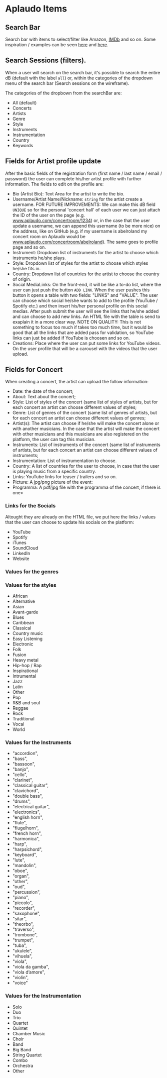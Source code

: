 # Aplaudo Items

## Search Bar

Search bar with items to select/filter like Amazon, [IMDb](https://www.imdb.com/) and so on. Some inspiration / examples can be seen [here](https://codepen.io/scottmbulloch/pen/gpdYdR) and [here](https://bootsnipp.com/snippets/9Avx).

## Search Sessions (filters).

When a user will search on the search bar, it's possible to search the entire dB (default with the label `all`) or, within the categories of the dropdown menu of the search bar (Search sessions on the wireframe).

The categories of the dropbown from the searchBar are: 

- All (default)
- Concerts
- Artists
- Genre
- Style
- Instruments
- Instrumentation
- Country
- Keywords

## Fields for Artist profile update

After the basic fields of the registration form (first name / last name / email / password) the user can complete his/her artist profile with further information. The fields to edit on the profile are:

 - Bio (Artist Bio): Text Area for the artist to write the bio.
 - Username/Artist Name/Nickname: `string` for the artist create a username. FOR FUTURE IMPROVEMENTS: We can make this dB field `UNIQUE` so for the personal 'concert hall' of each user we can just attach the ID of the user on the page (e.g. www.aplaudo.com/concertroom/1234) or, in the case that the user update a username, we can append this username (to be more nice) on the address, like on GitHub (e.g. if my username is abelroland my concert room on Aplaudo would be www.aplaudo.com/concertroom/abelroland). The same goes to profile page and so on.
 - Instrument: Dropdown list of instruments for the artist to choose which instruments he/she plays.
 - Style: Dropdown list of styles for the artist to choose which styles he/she fits in.
 - Country: Dropdown list of countries for the artist to choose the country of origin.
 - Social MediaLinks: On the front-end, it will be like a to-do list, where the user can just push the button `ADD LINK`. When the user pushes this button it opens a table with two fields: "LINKS" and "VALUE". The user can choose which social he/she wants to add to the profile (YouTube / Spotify etc.) and then insert his/her personal profile on this social medias. After push submit the user will see the links that he/she added and can choose to add new links.
 An HTML file with the table is send to exaplain it in a more clear way. NOTE ON QUALITY: This is not something to focus too much if takes too much time, but it would be good that all the links that are added pass for validation, so YouTube links can just be added if YouTube is choosen and so on. 
 - Creations: Place where the user can put some links for YouTube videos. On the user profile that will be a carousel with the videos that the user upload.
 
 ## Fields for Concert
 
 When creating a concert, the artist can upload the follow information:
 
 - Date: the date of the concert;
 - About: Text about the concert;
 - Style: List of styles of the concert (same list of styles of artists, but for each concert an artist can choose different values of styles;
 - Genre: List of genres of the concert (same list of genres of artists, but for each concert an artist can choose different values of genres;
 - Artist(s): The artist can choose if he/she will make the concert alone or with another musicians. In the case that the artist will make the concert with other musicians and this musicians are also registered on the platform, the user can tag this musician.
 - Instruments: List of instruments of the concert (same list of instruments of artists, but for each concert an artist can choose different values of instruments;
 - Instrumentation: List of instrumentation to choose.
 - Country: A list of countries for the user to choose, in case that the user is playing music from a specific country.
 - Links: YouTube links for teaser / trailers and so on.
 - Picture: A jpg/png picture of the event:
 - Programma: A pdf/jpg file with the programma of the concert, if there is one>
 
 ### Links for the Socials
 
 Altought they are already on the HTML file, we put here the links / values that the user can choose to update his socials on the platform:
- YouTube
- Spotify
- iTunes
- SoundCloud
- LinkedIn
- Website

### Values for the genres
 
### Values for the styles

- African
- Alternative
- Asian
- Avant-garde
- Blues
- Caribbean
- Classical
- Country music
- Easy Listening
- Electronic
- Folk
- Fusion
- Heavy metal
- Hip-hop / Rap
- Inspirational
- Intrumental
- Jazz
- Latin
- Other
- Pop
- R&B and soul
- Reggae
- Rock
- Traditional
- Vocal
- World
 
### Values for the Instruments
- "accordion", 
-	"bass",
-	"bassoon",
-	"banjo",
-	"cello",
-	"clarinet",
-	"classical guitar", 
-	"clavichord", 
-	"double bass",
-	"drums", 
-	"electrical guitar",
-	"electronics", 
-	"english horn",
-	"flute",
-	"flugelhorn",
-	"french horn",
-	"harmonica",
-	"harp",
-	"harpsichord",
-	"keyboard", 
-	"lute",
-	"mandolin",
-	"oboe",
-	"organ",
-	"other",
- "oud",
-	"percussion",
-	"piano", 
-	"piccolo",
-	"recorder",
-	"saxophone",
-	"sitar",
-	"theorbo",
-	"traverso",
-	"trombone",
-	"trumpet",
-	"tuba",
-	"ukulele",
-	"vihuela", 
-	"viola",
-	"viola da gamba",
-	"viola d’amore",
-	"violin", 
-	"voice"


### Values for the Instrumentation

- Solo
- Duo
- Trio
- Quartet
- Quintet
- Chamber Music
- Choir
- Band
- Big Band
- String Quartet
- Combo
- Orchestra
- Other
 
 
